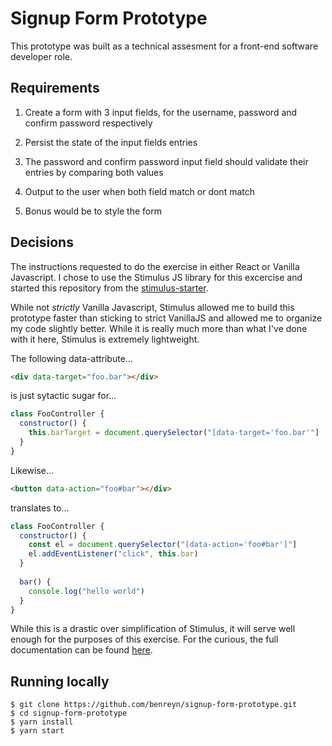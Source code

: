 # Signup Form Prototype

This prototype was built as a technical assesment for a front-end software developer role.

## Requirements

1. Create a form with 3 input fields, for the username, password and confirm password respectively

2. Persist the state of the input fields entries

3. The password and confirm password input field should validate their entries by comparing both values

4. Output to the user when both field match or dont match

5. Bonus would be to style the form

## Decisions

The instructions requested to do the exercise in either React or Vanilla Javascript. I chose to use the Stimulus JS library for this excercise and started this repository from the [stimulus-starter](https://github.com/stimulusjs/stimulus-starter).

While not _strictly_ Vanilla Javascript, Stimulus allowed me to build this prototype faster than sticking to strict VanillaJS and allowed me to organize my code slightly better. While it is really much more than what I've done with it here, Stimulus is extremely lightweight.

The following data-attribute... 
```html
<div data-target="foo.bar"></div>

```
is just sytactic sugar for...
```js
class FooController {
  constructor() {
    this.barTarget = document.querySelector("[data-target='foo.bar'"]
  }
}
```

Likewise...
```html
<button data-action="foo#bar"></div>

```
translates to...
```js
class FooController {
  constructor() {
    const el = document.querySelector("[data-action='foo#bar']"]
	el.addEventListener("click", this.bar)
  }
  
  bar() {
	console.log("hello world")
  }
}
```

While this is a drastic over simplification of Stimulus, it will serve well enough for the purposes of this exercise. For the curious, the full documentation can be found [here](https://stimulusjs.org/).

## Running locally

```
$ git clone https://github.com/benreyn/signup-form-prototype.git
$ cd signup-form-prototype
$ yarn install
$ yarn start
```
